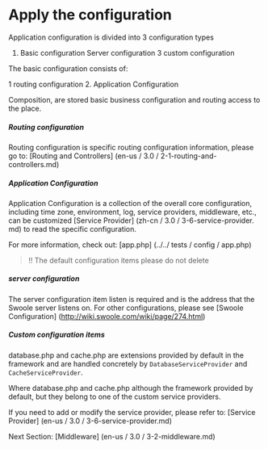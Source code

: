 # Apply the configuration

Application configuration is divided into 3 configuration types

1. Basic configuration
Server configuration
3 custom configuration

The basic configuration consists of:

1 routing configuration
2. Application Configuration

Composition, are stored basic business configuration and routing access to the place.

##### Routing configuration

Routing configuration is specific routing configuration information, please go to: [Routing and Controllers] (en-us / 3.0 / 2-1-routing-and-controllers.md)

##### Application Configuration

Application Configuration is a collection of the overall core configuration, including time zone, environment, log, service providers, middleware, etc., can be customized [Service Provider] (zh-cn / 3.0 / 3-6-service-provider. md) to read the specific configuration.

For more information, check out: [app.php] (../../ tests / config / app.php)

> !! The default configuration items please do not delete

##### server configuration

The server configuration item listen is required and is the address that the Swoole server listens on. For other configurations, please see [Swoole Configuration] (http://wiki.swoole.com/wiki/page/274.html)

##### Custom configuration items

database.php and cache.php are extensions provided by default in the framework and are handled concretely by `DatabaseServiceProvider` and` CacheServiceProvider`.

Where database.php and cache.php although the framework provided by default, but they belong to one of the custom service providers.

If you need to add or modify the service provider, please refer to: [Service Provider] (en-us / 3.0 / 3-6-service-provider.md)

Next Section: [Middleware] (en-us / 3.0 / 3-2-middleware.md)